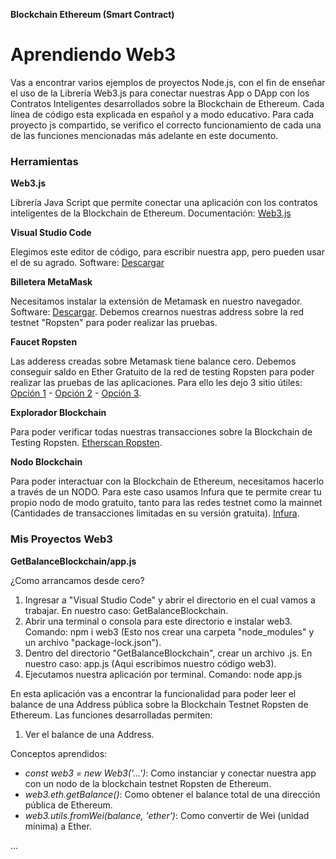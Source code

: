 **Blockchain Ethereum (Smart Contract)**
# Aprendiendo Web3
Vas a encontrar varios ejemplos de proyectos Node.js, con el fin de enseñar el uso de la Librería Web3.js para conectar nuestras App o DApp con los Contratos Inteligentes desarrollados sobre la Blockchain de Ethereum. Cada línea de código esta explicada en español y a modo educativo. Para cada proyecto js compartido, se verifico el correcto funcionamiento de cada una de las funciones mencionadas más adelante en este documento.

### Herramientas
**Web3.js**

Librería Java Script que permite conectar una aplicación con los contratos inteligentes de la Blockchain de Ethereum. Documentación: [Web3.js](https://web3js.readthedocs.io/en/v1.3.0/)

**Visual Studio Code**

Elegimos este editor de código, para escribir nuestra app, pero pueden usar el de su agrado. Software: [Descargar](https://code.visualstudio.com/)

**Billetera MetaMask**

Necesitamos instalar la extensión de Metamask en nuestro navegador. Software: [Descargar](https://metamask.io/).
Debemos crearnos nuestras address sobre la red testnet "Ropsten" para poder realizar las pruebas.

**Faucet Ropsten**

Las adderess creadas sobre Metamask tiene balance cero. Debemos conseguir saldo en Ether Gratuito de la red de testing Ropsten para poder realizar las pruebas de las aplicaciones. Para ello les dejo 3 sitio útiles: [Opción 1](https://faucet.ropsten.be/) - [Opción 2](https://faucet.dimensions.network/) - [Opción 3](https://faucet.kyber.network/).

**Explorador Blockchain**

Para poder verificar todas nuestras transacciones sobre la Blockchain de Testing Ropsten. [Etherscan Ropsten](https://ropsten.etherscan.io/).

**Nodo Blockchain**

Para poder interactuar con la Blockchain de Ethereum, necesitamos hacerlo a través de un NODO. Para este caso usamos Infura que te permite crear tu propio nodo de modo gratuito, tanto para las redes testnet como la mainnet (Cantidades de transacciones limitadas en su versión gratuita). [Infura](https://infura.io/dashboard).


### Mis Proyectos Web3
**GetBalanceBlockchain/app.js**

¿Como arrancamos desde cero?
1) Ingresar a "Visual Studio Code" y abrir el directorio en el cual vamos a trabajar. En nuestro caso: GetBalanceBlockchain.
2) Abrir una terminal o consola para este directorio e instalar web3. Comando: npm i web3 (Esto nos crear una carpeta "node_modules" y un archivo "package-lock.json").
3) Dentro del directorio "GetBalanceBlockchain", crear un archivo .js. En nuestro caso: app.js (Aquí escribimos nuestro código web3).
4) Ejecutamos nuestra aplicación por terminal. Comando: node app.js

En esta aplicación vas a encontrar la funcionalidad para poder leer el balance de una Address pública sobre la Blockchain Testnet Ropsten de Ethereum.
Las funciones desarrolladas permiten:
1) Ver el balance de una Address.

Conceptos aprendidos:
- *const web3 = new Web3('...')*: Como instanciar y conectar nuestra app con un nodo de la blockchain testnet Ropsten de Ethereum.
- *web3.eth.getBalance()*: Como obtener el balance total de una dirección pública de Ethereum.
- *web3.utils.fromWei(balance, 'ether')*: Como convertir de Wei (unidad mínima) a Ether.

...

